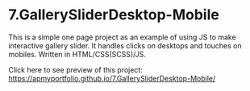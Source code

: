 # 7.GallerySliderDesktop-Mobile
This is a simple one page project as an example of using JS to make interactive gallery slider. It handles clicks on desktops and touches on mobiles. Written in HTML/CSS(SCSS)/JS. 

Click here to see preview of this project: https://apmyportfolio.github.io/7.GallerySliderDesktop-Mobile/
